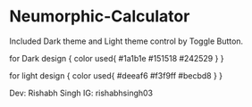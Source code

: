 # Neumorphic-Calculator
Included Dark theme and Light theme control by Toggle Button.

for Dark design {
  color used{
    #1a1b1e
    #151518
    #242529
    }
}

for light design {
  color used{
    #deeaf6
    #f3f9ff
    #becbd8
  }
}

Dev: Rishabh Singh
IG: rishabhsingh03 

